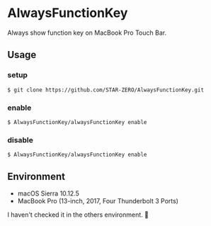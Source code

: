 AlwaysFunctionKey
===

Always show function key on MacBook Pro Touch Bar.

## Usage

### setup

```
$ git clone https://github.com/STAR-ZERO/AlwaysFunctionKey.git
```

### enable

```
$ AlwaysFunctionKey/alwaysFunctionKey enable
```

### disable

```
$ AlwaysFunctionKey/alwaysFunctionKey enable
```

## Environment

* macOS Sierra 10.12.5
* MacBook Pro (13-inch, 2017, Four Thunderbolt 3 Ports)

I haven't checked it in the others environment. 🙇
